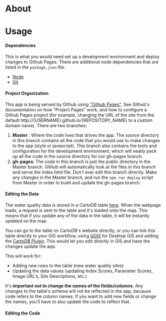 # About

# Usage
#### Dependencies
This is what you would need set up a development environment and deploy changes to Github Pages.  There are additional node dependencies that are listed in the `package.json` file.
  - [Node](https://nodejs.org/en/)  
  - [Git](https://git-scm.com/book/en/v2/Getting-Started-Installing-Git)  

#### Project Organization  
This app is being served by Github using ["Github Pages"](https://pages.github.com/).  See Github's documentation on how "Project Pages" work, and how to configure a Github Pages project (for example, changing the URL of the site from the default http://{USERNAME}.github.io/{REPOSITORY_NAME} to a custom domain name).
There are two branches:  
1.  **Master**  : Where the code lives that drives the app.  The *source* directory in this branch contains all the code that you would use to make changes to the app (style or javascript).  This branch also contains the tools and configuration for the development environment, which will neatly pack up all the code in the source directory for our gh-pages branch.
2.  **gh-pages**:  The code in this branch is just the *public* directory in the Master branch.  Github will automatically look at the files in this branch and serve the index.html file.  Don't ever edit this branch directly.  Make any changes in the Master branch, and run the `npm run deploy` script from Master in order to build and update the gh-pages branch.

#### Editing the Data
The water quality data is stored in a CartoDB table [here](https://bfriedly.cartodb.com/tables/cascobay_2005_2012_waterquality).  When the webpage loads, a request is sent to the table and it's loaded onto the map.  This means that if you update any of the data in the table, it will be instantly updated on the map.  

You can go to the table on CartoDB's website directly, or you can link this table directly to your GIS workflow, using [QGIS](http://www.qgis.org/en/site/) for Desktop GIS and adding the [CartoDB Plugin](http://blog.cartodb.com/qgis-plugin/).  This would let you edit directly in GIS and have the changes update the app.  

This will work for:  
 - Adding new rows to the table (new water quality sites)  
 - Updating the data values (updating Index Scores, Parameter Scores, Image URL's, Site Descriptions, etc.)  


 It's **important not to change the names of the fields/columns**.  Any changes to the table's schema will not be reflected in the app, because code refers to the column names.  If you want to add new fields or change the names, you'll have to also update the code to reflect that.  

#### Editing the Code
